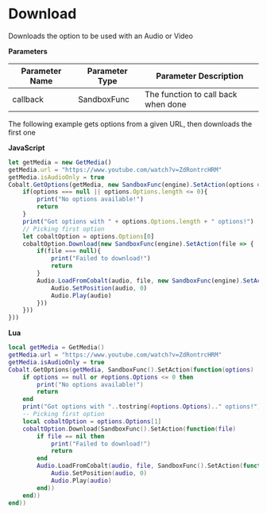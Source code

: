 # Download

Downloads the option to be used with an Audio or Video

**Parameters**

Parameter Name | Parameter Type | Parameter Description
--- | --- | ---
callback | SandboxFunc | The function to call back when done

The following example gets options from a given URL, then downloads the first one

**JavaScript**
```js
let getMedia = new GetMedia()
getMedia.url = "https://www.youtube.com/watch?v=ZdRontrcHRM"
getMedia.isAudioOnly = true
Cobalt.GetOptions(getMedia, new SandboxFunc(engine).SetAction(options => {
    if(options === null || options.Options.length <= 0){
        print("No options available!")
        return
    }
    print("Got options with " + options.Options.length + " options!")
    // Picking first option
    let cobaltOption = options.Options[0]
    cobaltOption.Download(new SandboxFunc(engine).SetAction(file => {
        if(file === null){
            print("Failed to download!")
            return
        }
        Audio.LoadFromCobalt(audio, file, new SandboxFunc(engine).SetAction(() => {
            Audio.SetPosition(audio, 0)
            Audio.Play(audio)
        }))
    }))
}))
```

**Lua**
```lua
local getMedia = GetMedia()
getMedia.url = "https://www.youtube.com/watch?v=ZdRontrcHRM"
getMedia.isAudioOnly = true
Cobalt.GetOptions(getMedia, SandboxFunc().SetAction(function(options)
    if options == null or #options.Options <= 0 then
        print("No options available!")
        return
    end
    print("Got options with "..tostring(#options.Options).." options!")
    -- Picking first option
    local cobaltOption = options.Options[1]
    cobaltOption.Download(SandboxFunc().SetAction(function(file)
        if file == nil then
            print("Failed to download!")
            return
        end
        Audio.LoadFromCobalt(audio, file, SandboxFunc().SetAction(function()
            Audio.SetPosition(audio, 0)
            Audio.Play(audio)
        end))
    end))
end))
```